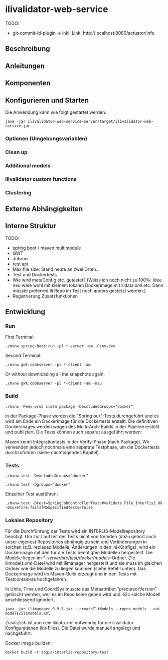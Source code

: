 # ilivalidator-web-service

TODO:
- git-commit-id-plugin -> inkl. Link: http://localhost:8080/actuator/info

## Beschreibung

## Anleitungen

## Komponenten

## Konfigurieren und Starten

Die Anwendung kann wie folgt gestartet werden:

```
java -jar ilivalidator-web-service-server/target/ilivalidator-web-service.jar 
```

### Optionen (Umgebungsvariablen)

### Clean up

### Additional models

### Ilivalidator custom functions

### Clustering

## Externe Abhängigkeiten

## Interne Struktur

TODO:
- spring boot / maven multimodule 
- GWT
- Jobrunr
- rest api
- Max file size: Stand heute an zwei Orten...
- Test und Dockertests
- Wie wird metaConfig etc. getestet? (Weiss ich noch nicht zu 100%: Idee neu wäre wohl mit kleinem lokalen Dockerimage mit ilidata.xml etc. Dann müsste preferred Ili Repo im Test noch anders gestetzt werden.)
- Registrierung Zusatzfunktionen


## Entwicklung

### Run 

First Terminal:
```
./mvnw spring-boot:run -pl *-server -am -Penv-dev 
```

Second Terminal:
```
./mvnw gwt:codeserver -pl *-client -am
```

Or without downloading all the snapshots again:
```
./mvnw gwt:codeserver -pl *-client -am -nsu 
```

### Build

```
./mvnw -Penv-prod clean package -DexcludedGroups="docker"
```

In der Package-Phase werden die "Spring pur"-Tests durchgeführt und es wird am Ende ein Dockerimage für die Dockertests erstellt. Die definitiven Dockerimages werden wegen des Multi-Arch-Builds in der Pipeline erstellt und publiziert. Die Tests können auch separat ausgeführt werden:

Maven kennt Integrationtests in der Verify-Phase (nach Package). Wir verwenden jedoch nochmals eine separate Testphase, um die Dockertests durchzuführen (siehe nachfolgendes Kapitel).

### Tests

```
./mvnw test -DexcludedGroups="docker"
```

```
./mvnw test -Dgroups="docker"
```

Einzelner Test ausführen:

```
./mvnw test -Dtest=SpringJobControllerTests#validate_File_Interlis2_Ok -Dsurefire.failIfNoSpecifiedTests=false
```


### Lokales Repository

Für die Durchführung der Tests wird ein INTERLIS-Modellrepository benötigt. Um zur Laufzeit der Tests nicht von fremden (dazu gehört auch unser eigenes) Repositories abhängig zu sein und Veränderungen in solchen (z.B. replaced Modelle, Änderungen in den ini-Konfigs), wird ein Dockerimage mit den für die Tests benötigten Modellen hergestellt. Die Modelle liegen im _*-server/src/test/docker/models_-Ordner. Die ilimodels.xml-Datei wird mit ilimanager hergestellt und sie muss im gleichen Ordner wie die Modelle zu liegen kommen (siehe Befehl unten). Das Dockerimage wird im Maven-Build erzeugt und in den Tests mit Testcontainers hochgefahren.

In Units, Time und CoordSys musste das Metaattribut "precursorVersion" gelöscht werden, weil es im Repo keine geben wird und ili2c solche Modell anschliessend ignoriert.

```
java -jar ilimanager-0.9.1.jar --createIliModels --repos models --out models/ilimodels.xml
```

Zusätzlich ist auch ein ilidata.xml notwendig für die ilivalidator-Konfigurationen (ini-Files). Die Datei wurde manuell angelegt und nachgeführt.

Docker image builden:

```
docker build -t sogis/interlis-repository-test .
```